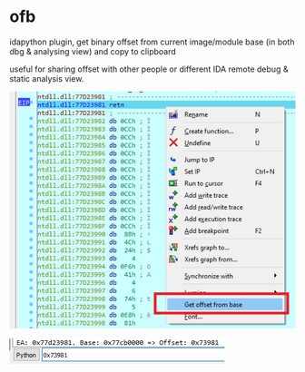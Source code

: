 # ofb

idapython plugin, get binary offset from current image/module base (in both dbg & analysing view) and copy to clipboard

useful for sharing offset with other people or different IDA remote debug & static analysis view.

![Alt text](img/1.png?raw=true "Title")

![Alt text](img/2.png?raw=true "Title")
